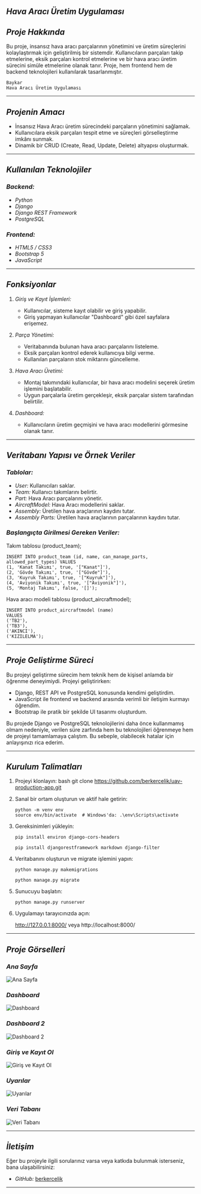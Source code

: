 

## *Hava Aracı Üretim Uygulaması*

## *Proje Hakkında*
Bu proje, insansız hava aracı parçalarının yönetimini ve üretim süreçlerini kolaylaştırmak için geliştirilmiş bir sistemdir. Kullanıcıların parçaları takip etmelerine, eksik parçaları kontrol etmelerine ve bir hava aracı üretim sürecini simüle etmelerine olanak tanır. Proje, hem frontend hem de backend teknolojileri kullanılarak tasarlanmıştır.

```
Baykar
Hava Aracı Üretim Uygulaması
```
---

## *Projenin Amacı*
- İnsansız Hava Aracı üretim sürecindeki parçaların yönetimini sağlamak.
- Kullanıcılara eksik parçaları tespit etme ve süreçleri görselleştirme imkânı sunmak.
- Dinamik bir CRUD (Create, Read, Update, Delete) altyapısı oluşturmak.

---

## *Kullanılan Teknolojiler*
### *Backend:*
- *Python*
- *Django*
- *Django REST Framework*
- *PostgreSQL*

### *Frontend:*
- *HTML5 / CSS3*
- *Bootstrap 5*
- *JavaScript*

---

## *Fonksiyonlar*
1. *Giriş ve Kayıt İşlemleri:*
   - Kullanıcılar, sisteme kayıt olabilir ve giriş yapabilir.
   - Giriş yapmayan kullanıcılar "Dashboard" gibi özel sayfalara erişemez.

2. *Parça Yönetimi:*
   - Veritabanında bulunan hava aracı parçalarını listeleme.
   - Eksik parçaları kontrol ederek kullanıcıya bilgi verme.
   - Kullanılan parçaların stok miktarını güncelleme.

3. *Hava Aracı Üretimi:*
   - Montaj takımındaki kullanıcılar, bir hava aracı modelini seçerek üretim işlemini başlatabilir.
   - Uygun parçalarla üretim gerçekleşir, eksik parçalar sistem tarafından belirtilir.

4. *Dashboard:*
   - Kullanıcıların üretim geçmişini ve hava aracı modellerini görmesine olanak tanır.

---

## *Veritabanı Yapısı ve Örnek Veriler*

### *Tablolar:*
- *User:* Kullanıcıları saklar.
- *Team:* Kullanıcı takımlarını belirtir.
- *Part:* Hava Aracı parçalarını yönetir.
- *AircraftModel:* Hava Aracı modellerini saklar.
- *Assembly:* Üretilen hava araçlarının kaydını tutar.
- *Assembly Parts:* Üretilen hava araçlarının parçalarının kaydını tutar.

### *Başlangıçta Girilmesi Gereken Veriler:*
Takım tablosu (product_team);

```
INSERT INTO product_team (id, name, can_manage_parts, allowed_part_types) VALUES
(1, 'Kanat Takımı', true, '["Kanat"]'),
(2, 'Gövde Takımı', true, '["Gövde"]'),
(3, 'Kuyruk Takımı', true, '["Kuyruk"]'),
(4, 'Aviyonik Takımı', true, '["Aviyonik"]'),
(5, 'Montaj Takımı', false, '[]');
```
Hava aracı modeli tablosu (product_aircraftmodel);

```
INSERT INTO product_aircraftmodel (name) 
VALUES 
('TB2'),
('TB3'),
('AKINCI'),
('KIZILELMA');
```
---

## *Proje Geliştirme Süreci*
Bu projeyi geliştirme sürecim hem teknik hem de kişisel anlamda bir öğrenme deneyimiydi. Projeyi geliştirirken:
- Django, REST API ve PostgreSQL konusunda kendimi geliştirdim.
- JavaScript ile frontend ve backend arasında verimli bir iletişim kurmayı öğrendim.
- Bootstrap ile pratik bir şekilde UI tasarımı oluşturdum.

Bu projede Django ve PostgreSQL teknolojilerini daha önce kullanmamış olmam nedeniyle, verilen süre zarfında hem bu teknolojileri öğrenmeye hem de projeyi tamamlamaya çalıştım. Bu sebeple, olabilecek hatalar için anlayışınızı rica ederim.

---

## *Kurulum Talimatları*
1. Projeyi klonlayın:
   bash
   git clone https://github.com/berkercelik/uav-production-app.git
   
2. Sanal bir ortam oluşturun ve aktif hale getirin:
   ```
   python -m venv env   
   source env/bin/activate  # Windows'da: .\env\Scripts\activate
   ```
3. Gereksinimleri yükleyin:
   ```
   pip install environ django-cors-headers
   ```
   ```
   pip install djangorestframework markdown django-filter
   ```
   
4. Veritabanını oluşturun ve migrate işlemini yapın:
   ```
   python manage.py makemigrations
   ```
   ```
   python manage.py migrate
   ```
   
5. Sunucuyu başlatın:
   ```
   python manage.py runserver
   ```
   
6. Uygulamayı tarayıcınızda açın:
   
   http://127.0.0.1:8000/ veya http://localhost:8000/
   
---

## *Proje Görselleri*
### *Ana Sayfa*
![Ana Sayfa](static/project-images/1.png)

### *Dashboard*
![Dashboard](static/project-images/2.png)

### *Dashboard 2*
![Dashboard 2](static/project-images/4.png)

### *Giriş ve Kayıt Ol*
![Giriş ve Kayıt Ol](static/project-images/3.png)

### *Uyarılar*
![Uyarılar](static/project-images/5.png)

### *Veri Tabanı*
![Veri Tabanı](static/project-images/6.png)

---

## *İletişim*
Eğer bu projeyle ilgili sorularınız varsa veya katkıda bulunmak isterseniz, bana ulaşabilirsiniz:
- *GitHub:* [berkercelik](https://github.com/berkercelik)

---
